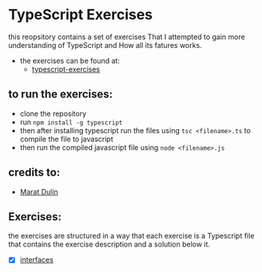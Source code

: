 # TypeScript Exercises

this reopsitory contains a set of exercises That I attempted to gain more understanding of TypeScript and How all its fatures works.

- the exercises can be found at:
    - [typescript-exercises](https://typescript-exercises.github.io/)

## to run the exercises:
- clone the repository
- run `npm install -g typescript`
- then after installing typescript run the files using `tsc <filename>.ts` to compile the file to javascript
- then run the compiled javascript file using `node <filename>.js`

## credits to:
- [Marat Dulin](https://github.com/mdevils)

## Exercises:
the exercises are structured in a way that each exercise is a Typescript file that contains the exercise description and a solution below it.

-[x] [interfaces](./1.interface.ts)
